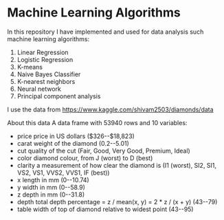 # Machine Learning Algorithms

In this repository I have implemented and used for data analysis such machine learning algorithms:
  1) Linear Regression
  2) Logistic Regression
  3) K-means
  4) Naive Bayes Classifier
  5) K-nearest neighbors
  5) Neural network
  6) Principal component analysis
  
I use the data from https://www.kaggle.com/shivam2503/diamonds/data

About this data
A data frame with 53940 rows and 10 variables:
  - price price in US dollars (\$326--\$18,823)
  - carat weight of the diamond (0.2--5.01)
  - cut quality of the cut (Fair, Good, Very Good, Premium, Ideal)
  - color diamond colour, from J (worst) to D (best)
  - clarity a measurement of how clear the diamond is (I1 (worst), SI2, SI1, VS2, VS1, VVS2, VVS1, IF (best))
  - x length in mm (0--10.74)
  - y width in mm (0--58.9)
  - z depth in mm (0--31.8)
  - depth total depth percentage = z / mean(x, y) = 2 * z / (x + y) (43--79)
  - table width of top of diamond relative to widest point (43--95)

